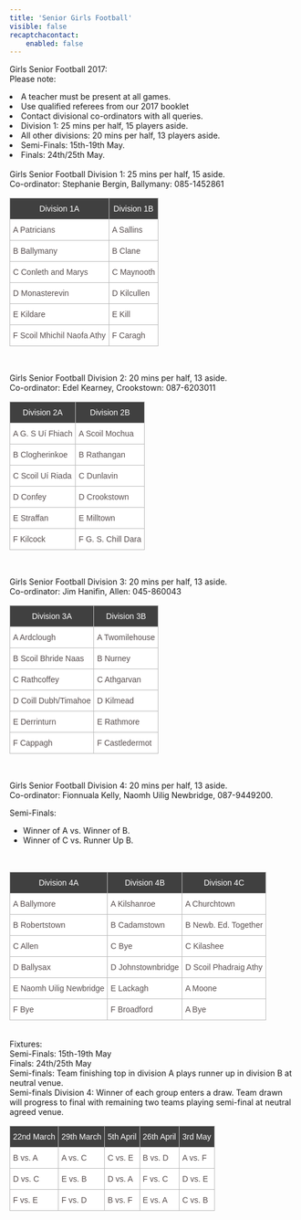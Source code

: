 ```yaml
---
title: 'Senior Girls Football'
visible: false
recaptchacontact:
    enabled: false
---
```


Girls Senior Football 2017:
<br>
Please note:
<li>A teacher must be present at all games.</li>
<li>Use qualified referees from our 2017 booklet</li>
<li>Contact divisional co-ordinators with all queries.</li>
<li>Division 1: 25 mins per half, 15 players aside.</li>
<li>All other divisions: 20 mins per half, 13 players aside.</li>
<li>Semi-Finals: 15th-19th May.</li>
<li>Finals: 24th/25th May.</li>
<br>
Girls Senior Football Division 1: 25 mins per half, 15 aside. 
<br>
Co-ordinator: Stephanie Bergin, Ballymany: 085-1452861
<style type="text/css">
.tg {border-collapse:collapse;border-spacing:0;border-color:#bbb;}
.tg td{font-family:Arial, sans-serif;font-size:14px;padding:10px 5px;border-style:solid;border-width:1px;overflow:hidden;word-break:normal;border-color:#bbb;color:#594F4F;background-color:#ffffff;}
.tg th{font-family:Arial, sans-serif;font-size:14px;font-weight:normal;padding:10px 5px;border-style:solid;border-width:1px;overflow:hidden;word-break:normal;border-color:#bbb;color:#ffffff
;background-color:#404040;}
.tg .tg-s6z2{text-align:center}
</style>
<table class="tg">
<tr>
<th class="tg-031e">Division 1A</th>
<th class="tg-031e">Division 1B</th>
</tr>
<tr>
<td class="tg-031e">A Patricians</td>
<td class="tg-031e">A Sallins</td>
</tr>
<tr>
<td class="tg-031e">B Ballymany</td>
<td class="tg-031e">B Clane</td>
</tr>
<tr>
<td class="tg-031e">C Conleth and Marys</td>
<td class="tg-031e">C Maynooth</td>
</tr>
<tr>
<td class="tg-031e">D Monasterevin</td>
<td class="tg-031e">D Kilcullen</td>
</tr>
<tr>
<td class="tg-031e">E Kildare</td>
<td class="tg-031e">E Kill</td>
</tr>
<tr>
<td class="tg-031e">F Scoil Mhichil Naofa Athy</td>
<td class="tg-031e">F Caragh</td>
</tr>
</table>
<br>

Girls Senior Football Division 2: 20 mins per half, 13 aside. 
<br>
Co-ordinator: Edel Kearney, Crookstown: 087-6203011

<table class="tg">
<tr>
<th class="tg-031e">Division 2A</th>
<th class="tg-031e">Division 2B</th>
</tr>
<tr>
<td class="tg-031e">A G. S Uí Fhiach</td>
<td class="tg-031e">A Scoil Mochua</td>
</tr>
<tr>
<td class="tg-031e">B Clogherinkoe</td>
<td class="tg-031e">B Rathangan</td>
</tr>
<tr>
<td class="tg-031e">C Scoil Uí Riada</td>
<td class="tg-031e">C Dunlavin</td>
</tr>
<tr>
<td class="tg-031e">D Confey</td>
<td class="tg-031e">D Crookstown</td>
</tr>
<tr>
<td class="tg-031e">E Straffan</td>
<td class="tg-031e">E Milltown</td>
</tr>
<tr>
<td class="tg-031e">F Kilcock</td>
<td class="tg-031e">F G. S. Chill Dara</td>
</tr>
</table>
<br>

Girls Senior Football Division 3: 20 mins per half, 13 aside.
<br>
Co-ordinator: Jim Hanifin, Allen: 045-860043

<table class="tg">
<tr>
<th class="tg-031e">Division 3A</th>
<th class="tg-031e">Division 3B</th>
</tr>
<tr>
<td class="tg-031e">A Ardclough</td>
<td class="tg-031e">A Twomilehouse</td>
</tr>
<tr>
<td class="tg-031e">B Scoil Bhride Naas</td>
<td class="tg-031e">B Nurney</td>
</tr>
<tr>
<td class="tg-031e">C Rathcoffey</td>
<td class="tg-031e">C Athgarvan</td>
</tr>
<tr>
<td class="tg-031e">D Coill Dubh/Timahoe</td>
<td class="tg-031e">D Kilmead</td>
</tr>
<tr>
<td class="tg-031e">E Derrinturn</td>
<td class="tg-031e">E Rathmore</td>
</tr>
<tr>
<td class="tg-031e">F Cappagh</td>
<td class="tg-031e">F Castledermot</td>
</tr>
</table>
<br>

Girls Senior Football Division 4: 20 mins per half, 13 aside.
<br>
Co-ordinator: Fionnuala Kelly, Naomh Uilig Newbridge, 087-9449200.
<br>
<p>Semi-Finals:</p>
<ul>
<li>Winner of A vs. Winner of B. </li>
<li>Winner of C vs. Runner Up B. </li>
</ul>
<br>

<table class="tg">
<tr>
<th class="tg-031e">Division 4A</th>
<th class="tg-031e">Division 4B</th>
<th class="tg-031e">Division 4C</th>
</tr>
<tr>
<td class="tg-031e">A Ballymore</td>
<td class="tg-031e">A Kilshanroe</td>
<td class="tg-031e">A Churchtown</td>
</tr>
<tr>
<tr>
<td class="tg-031e">B Robertstown</td>
<td class="tg-031e">B Cadamstown</td>
<td class="tg-031e">B Newb. Ed. Together</td>
</tr>
<tr>
<td class="tg-031e">C Allen</td>
<td class="tg-031e">C Bye</td>
<td class="tg-031e">C Kilashee</td>
</tr>
<tr>
<td class="tg-031e">D Ballysax</td>
<td class="tg-031e">D Johnstownbridge</td>
<td class="tg-031e">D Scoil Phadraig Athy</td>
</tr>
<tr>
<td class="tg-031e">E Naomh Uilig Newbridge</td>
<td class="tg-031e">E Lackagh</td>
<td class="tg-031e">A Moone</td>
</tr>
<tr>
<td class="tg-031e">F Bye</td>
<td class="tg-031e">F Broadford</td>
<td class="tg-031e">A Bye</td>
</tr>
</table>
<br>
Fixtures:
<br>
Semi-Finals: 15th-19th May
<br>
Finals: 24th/25th May
<br>
Semi-finals: Team finishing top in division A plays runner up in division B at neutral venue.
<br>
Semi-finals Division 4: Winner of each group enters a draw. Team drawn will progress to final with remaining two teams playing semi-final at neutral agreed venue.
<br>

<table class="tg">
<tr>
<th class="tg-031e">22nd March</th>
<th class="tg-031e">29th March</th>
<th class="tg-031e">5th April</th>
<th class="tg-031e">26th April</th>
<th class="tg-031e">3rd May</th>
</tr>
<tr>
<td class="tg-031e">B vs. A</td>
<td class="tg-031e">A vs. C</td>
<td class="tg-031e">C vs. E</td>
<td class="tg-031e">B vs. D</td>
<td class="tg-031e">A vs. F</td>
</tr>
<tr>
<td class="tg-031e">D vs. C</td>
<td class="tg-031e">E vs. B</td>
<td class="tg-031e">D vs. A</td>
<td class="tg-031e">F vs. C</td>
<td class="tg-031e">D vs. E</td>
</tr>
<tr>
<td class="tg-031e">F vs. E</td>
<td class="tg-031e">F vs. D</td>
<td class="tg-031e">B vs. F</td>
<td class="tg-031e">E vs. A</td>
<td class="tg-031e">C vs. B</td>
</tr>
</table>
</html>
